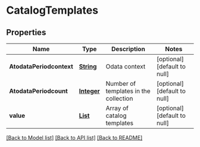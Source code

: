 # CatalogTemplates
## Properties

Name | Type | Description | Notes
------------ | ------------- | ------------- | -------------
**AtodataPeriodcontext** | [**String**](string.md) | Odata context | [optional] [default to null]
**AtodataPeriodcount** | [**Integer**](integer.md) | Number of templates in the collection | [optional] [default to null]
**value** | [**List**](CatalogTemplate.md) | Array of catalog templates | [optional] [default to null]

[[Back to Model list]](../README.md#documentation-for-models) [[Back to API list]](../README.md#documentation-for-api-endpoints) [[Back to README]](../README.md)

